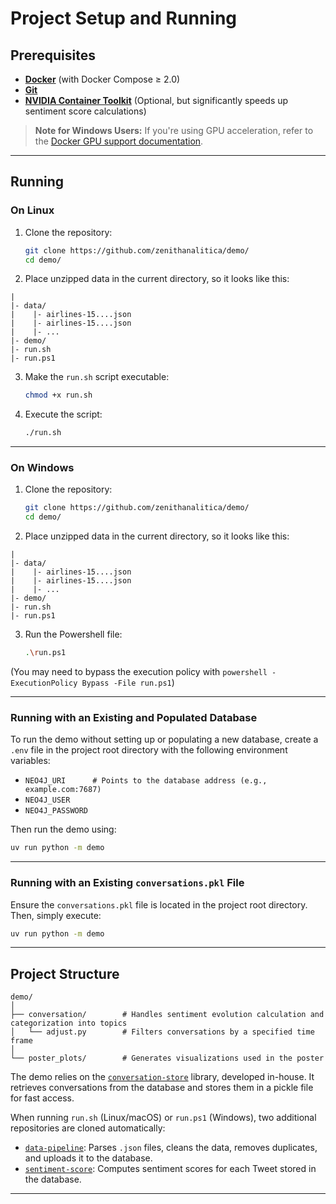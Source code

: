 # Project Setup and Running

## Prerequisites

* **[Docker](https://docs.docker.com/get-docker/)** (with Docker Compose ≥ 2.0)
* **[Git](https://git-scm.com/)**
* **[NVIDIA Container Toolkit](https://docs.nvidia.com/datacenter/cloud-native/container-toolkit/latest/install-guide.html)** (Optional, but significantly speeds up sentiment score calculations)

> **Note for Windows Users:**
> If you're using GPU acceleration, refer to the [Docker GPU support documentation](https://docs.docker.com/desktop/features/gpu/).

---

## Running

### On Linux

1. Clone the repository:

   ```bash
   git clone https://github.com/zenithanalitica/demo/
   cd demo/

2. Place unzipped data in the current directory, so it looks like this:
```
|
|- data/
|    |- airlines-15....json
|    |- airlines-15....json
|    |- ...
|- demo/
|- run.sh
|- run.ps1
```
3. Make the `run.sh` script executable:

   ```bash
   chmod +x run.sh
   ```
4. Execute the script:

   ```bash
   ./run.sh
   ```

---

### On Windows

1. Clone the repository:

   ```bash
   git clone https://github.com/zenithanalitica/demo/
   cd demo/
2. Place unzipped data in the current directory, so it looks like this:
```
|
|- data/
|    |- airlines-15....json
|    |- airlines-15....json
|    |- ...
|- demo/
|- run.sh
|- run.ps1
```
3. Run the Powershell file:

   ```bash
   .\run.ps1
   ```
(You may need to bypass the execution policy with `powershell -ExecutionPolicy Bypass -File run.ps1`)

---

### Running with an Existing and Populated Database

To run the demo without setting up or populating a new database, create a `.env` file in the project root directory with the following environment variables:

* `NEO4J_URI      # Points to the database address (e.g., example.com:7687)`
* `NEO4J_USER`
* `NEO4J_PASSWORD`

Then run the demo using:

```bash
uv run python -m demo
```

---

### Running with an Existing `conversations.pkl` File

Ensure the `conversations.pkl` file is located in the project root directory.
Then, simply execute:

```bash
uv run python -m demo
```

---

## Project Structure

```
demo/
│
├── conversation/        # Handles sentiment evolution calculation and categorization into topics
│   └── adjust.py        # Filters conversations by a specified time frame
│
└── poster_plots/        # Generates visualizations used in the poster
```

The demo relies on the [`conversation-store`](https://github.com/zenithanalitica/conversation-store) library, developed in-house. It retrieves conversations from the database and stores them in a pickle file for fast access.

When running `run.sh` (Linux/macOS) or `run.ps1` (Windows), two additional repositories are cloned automatically:

* [`data-pipeline`](https://github.com/zenithanalitica/data-pipeline): Parses `.json` files, cleans the data, removes duplicates, and uploads it to the database.
* [`sentiment-score`](https://github.com/zenithanalitica/sentiment-score): Computes sentiment scores for each Tweet stored in the database.

---
